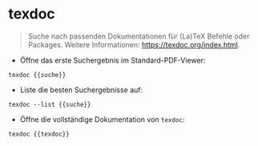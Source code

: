 # texdoc

> Suche nach passenden Dokumentationen für (La)TeX Befehle oder Packages.
> Weitere Informationen: <https://texdoc.org/index.html>.

- Öffne das erste Suchergebnis im Standard-PDF-Viewer:

`texdoc {{suche}}`

- Liste die besten Suchergebnisse auf:

`texdoc --list {{suche}}`

- Öffne die vollständige Dokumentation von `texdoc`:

`texdoc {{texdoc}}`
